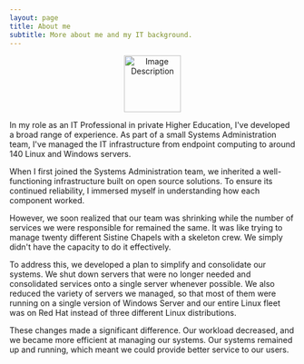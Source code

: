 ```yaml
---
layout: page
title: About me
subtitle: More about me and my IT background.
---
```


<div align="center">
  <img src="path/to/your/image.jpg" alt="Image Description" width="100" height="100">
</div>

In my role as an IT Professional in private Higher Education, I've developed a broad range of experience. As part of a small Systems Administration team, I've managed the IT infrastructure from endpoint computing to around 140 Linux and Windows servers.

When I first joined the Systems Administration team, we inherited a well-functioning infrastructure built on open source solutions. To ensure its continued reliability, I immersed myself in understanding how each component worked.

However, we soon realized that our team was shrinking while the number of services we were responsible for remained the same. It was like trying to manage twenty different Sistine Chapels with a skeleton crew. We simply didn't have the capacity to do it effectively.

To address this, we developed a plan to simplify and consolidate our systems. We shut down servers that were no longer needed and consolidated services onto a single server whenever possible. We also reduced the variety of servers we managed, so that most of them were running on a single version of Windows Server and our entire Linux fleet was on Red Hat instead of three different Linux distributions.

These changes made a significant difference. Our workload decreased, and we became more efficient at managing our systems. Our systems remained up and running, which meant we could provide better service to our users.
